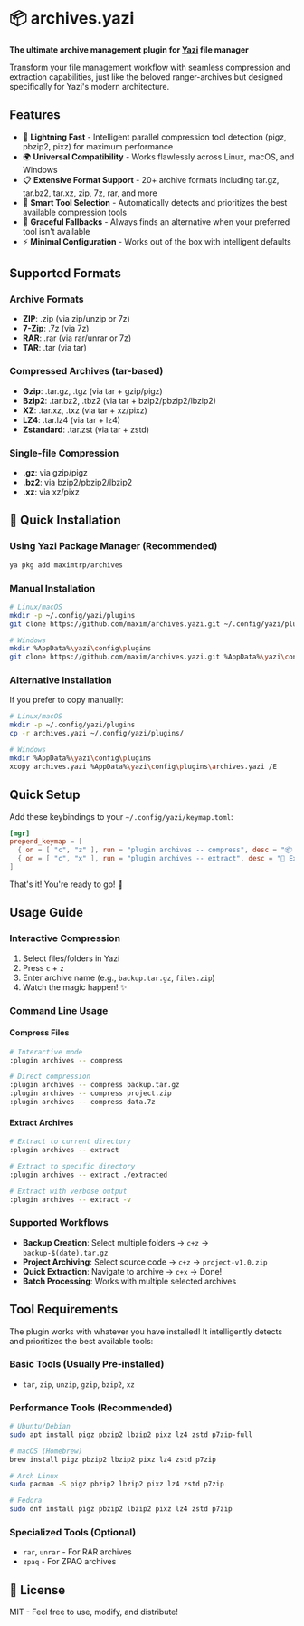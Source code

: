 # 📦 archives.yazi

**The ultimate archive management plugin for [Yazi](https://github.com/sxyazi/yazi) file manager**

Transform your file management workflow with seamless compression and extraction capabilities, just like the beloved ranger-archives but designed specifically for Yazi's modern architecture.

## Features

* 🚀 **Lightning Fast** - Intelligent parallel compression tool detection (pigz, pbzip2, pixz) for maximum performance
* 🌍 **Universal Compatibility** - Works flawlessly across Linux, macOS, and Windows
* 📋 **Extensive Format Support** - 20+ archive formats including tar.gz, tar.bz2, tar.xz, zip, 7z, rar, and more
* 🧠 **Smart Tool Selection** - Automatically detects and prioritizes the best available compression tools
* 🔄 **Graceful Fallbacks** - Always finds an alternative when your preferred tool isn't available
* ⚡ **Minimal Configuration** - Works out of the box with intelligent defaults

## Supported Formats

### Archive Formats

- **ZIP**: .zip (via zip/unzip or 7z)
- **7-Zip**: .7z (via 7z)
- **RAR**: .rar (via rar/unrar or 7z)
- **TAR**: .tar (via tar)

### Compressed Archives (tar-based)

- **Gzip**: .tar.gz, .tgz (via tar + gzip/pigz)
- **Bzip2**: .tar.bz2, .tbz2 (via tar + bzip2/pbzip2/lbzip2)
- **XZ**: .tar.xz, .txz (via tar + xz/pixz)
- **LZ4**: .tar.lz4 (via tar + lz4)
- **Zstandard**: .tar.zst (via tar + zstd)

### Single-file Compression

- **.gz**: via gzip/pigz
- **.bz2**: via bzip2/pbzip2/lbzip2
- **.xz**: via xz/pixz

## 🚀 Quick Installation

### Using Yazi Package Manager (Recommended)

```bash
ya pkg add maximtrp/archives
```

### Manual Installation

```bash
# Linux/macOS
mkdir -p ~/.config/yazi/plugins
git clone https://github.com/maxim/archives.yazi.git ~/.config/yazi/plugins/archives.yazi

# Windows
mkdir %AppData%\yazi\config\plugins
git clone https://github.com/maxim/archives.yazi.git %AppData%\yazi\config\plugins\archives.yazi
```

### Alternative Installation

If you prefer to copy manually:

```bash
# Linux/macOS
mkdir -p ~/.config/yazi/plugins
cp -r archives.yazi ~/.config/yazi/plugins/

# Windows
mkdir %AppData%\yazi\config\plugins
xcopy archives.yazi %AppData%\yazi\config\plugins\archives.yazi /E
```

## Quick Setup

Add these keybindings to your `~/.config/yazi/keymap.toml`:

```toml
[mgr]
prepend_keymap = [
  { on = [ "c", "z" ], run = "plugin archives -- compress", desc = "📦 Compress selection" },
  { on = [ "c", "x" ], run = "plugin archives -- extract", desc = "📂 Extract archive" },
]
```

That's it! You're ready to go! 🎉

## Usage Guide

### Interactive Compression

1. Select files/folders in Yazi
2. Press `c` + `z`
3. Enter archive name (e.g., `backup.tar.gz`, `files.zip`)
4. Watch the magic happen! ✨

### Command Line Usage

#### Compress Files

```bash
# Interactive mode
:plugin archives -- compress

# Direct compression
:plugin archives -- compress backup.tar.gz
:plugin archives -- compress project.zip
:plugin archives -- compress data.7z
```

#### Extract Archives

```bash
# Extract to current directory
:plugin archives -- extract

# Extract to specific directory
:plugin archives -- extract ./extracted

# Extract with verbose output
:plugin archives -- extract -v
```

### Supported Workflows

- **Backup Creation**: Select multiple folders → `c+z` → `backup-$(date).tar.gz`
- **Project Archiving**: Select source code → `c+z` → `project-v1.0.zip`
- **Quick Extraction**: Navigate to archive → `c+x` → Done!
- **Batch Processing**: Works with multiple selected archives

## Tool Requirements

The plugin works with whatever you have installed! It intelligently detects and prioritizes the best available tools:

### Basic Tools (Usually Pre-installed)

- `tar`, `zip`, `unzip`, `gzip`, `bzip2`, `xz`

### Performance Tools (Recommended)

```bash
# Ubuntu/Debian
sudo apt install pigz pbzip2 lbzip2 pixz lz4 zstd p7zip-full

# macOS (Homebrew)
brew install pigz pbzip2 lbzip2 pixz lz4 zstd p7zip

# Arch Linux
sudo pacman -S pigz pbzip2 lbzip2 pixz lz4 zstd p7zip

# Fedora
sudo dnf install pigz pbzip2 lbzip2 pixz lz4 zstd p7zip
```

### Specialized Tools (Optional)

- `rar`, `unrar` - For RAR archives
- `zpaq` - For ZPAQ archives

## 📄 License

MIT - Feel free to use, modify, and distribute!
